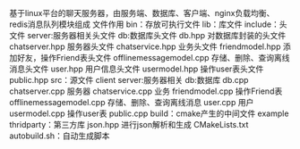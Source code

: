 基于linux平台的聊天服务器，由服务端、数据库、客户端、nginx负载均衡、redis消息队列模块组成
文件作用
bin：存放可执行文件
lib：库文件
include：头文件
    server:服务器相关头文件
        db:数据库头文件
            db.hpp 对数据库封装的头文件
        chatserver.hpp 服务器头文件
    chatservice.hpp 业务头文件
        friendmodel.hpp 添加好友，操作Friend表头文件
        offlinemessagemodel.cpp 存储、删除、查询离线消息头文件
        user.hpp 用户信息头文件
        usermodel.hpp 操作user表头文件
    public.hpp
src：源文件
    client
    server:服务器相关
        db:数据库
            db.cpp
        chatserver.cpp 服务器
        chatservice.cpp 业务
        friendmodel.cpp 操作Friend表
        offlinemessagemodel.cpp 存储、删除、查询离线消息
        user.cpp 用户
        usermodel.cpp 操作user表
    public.cpp
build：cmake产生的中间文件
example
thridparty：第三方库
    json.hpp 进行json解析和生成
CMakeLists.txt
autobuild.sh：自动生成脚本